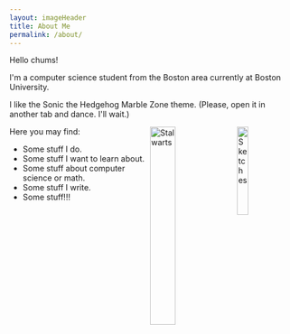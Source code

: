 ```yaml
---
layout: imageHeader
title: About Me
permalink: /about/
---
```


<link rel="stylesheet" type="text/css"  href="/keiths-site/css/main.css">

Hello chums!

I'm a computer science student from the Boston area currently at Boston University.

I like the Sonic the Hedgehog Marble Zone theme. (Please, open it in another tab and dance. I'll wait.)

<img src="https://raw.githubusercontent.com/kdlovett/keiths-site/gh-pages/images/mjr000.bmp" alt="Sketches" align="right" style="width: 20%; height: 20%;"/>

<img src="https://raw.githubusercontent.com/kdlovett/keiths-site/gh-pages/images/pallas.png" alt="Stalwarts" align="right" style="width: 30%; height: 30%"/>

Here you may find:

* Some stuff I do.
* Some stuff I want to learn about.
* Some stuff about computer science or math.
* Some stuff I write.
* Some stuff!!!
